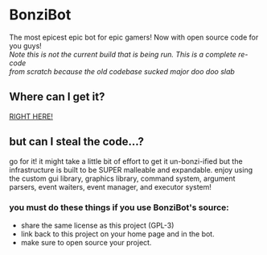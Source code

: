 # BonziBot
The most epicest epic bot for epic gamers! Now with open source code for you guys!<br />
*Note this is not the current build that is being run. This is a complete re-code<br />
from scratch because the old codebase sucked major doo doo slab*

## Where can I get it?
[RIGHT HERE!](https://discord.com/api/oauth2/authorize?client_id=545806922209558537&permissions=2150927424&scope=applications.commands%20bot)

## but can I steal the code...?
go for it! it might take a little bit of effort to get it un-bonzi-ified but the infrastructure is built to be SUPER malleable and expandable. enjoy using the custom gui library, graphics library, command system, argument parsers, event waiters, event manager, and executor system!

### you must do these things if you use BonziBot's source:
- share the same license as this project (GPL-3)
- link back to this project on your home page and in the bot.
- make sure to open source your project.
